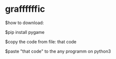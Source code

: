 # graffffffic

$how to download:


$pip install pygame 


$copy the code from file: that code


$paste "that code" to the any programm on python3
